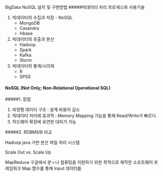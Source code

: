 BigData
NoSQL
설치 및 구현방법
#####빅데이터 처리 프로세스와 사용기술
1. 빅데이터의 수집과 저장 - NoSQL
    - MongoDB
    - Casandra
    - Hbase
2. 빅데이터의 추출과 분산
    - Hadoop
    - Spark
    - Kafka
    - Storm
3. 빅데이터의 통계/시각화
    - R
    - SPSS

#### NoSQL (Not Only; Non-Relational Operational SQL)
#####1. 장점
1. 비정형 데이터 구조 : 설계 비용이 감소
2. 빅데이터 처리에 효과적 : Memory Mapping 기능을 통해 Read/Write가 빠르다.
3. 하드웨어 확장에 유연한 대처가 가능

#####2. RDBMS와 비교

Hadoop java 기반 분산 파일 처리 시스템

Scale Out vs. Scale Up

MapReduce 구글에서 분ㅅ나 컴퓨팅을 지원하기 위한 목적으로 제작한 소프트웨어 프레임워크
Map 함수를 통해 Input 데이터를 
